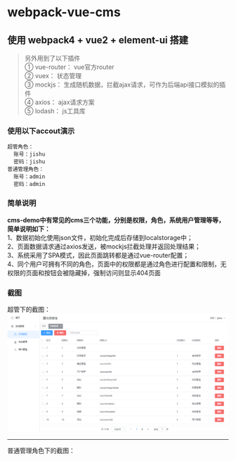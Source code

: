 # webpack-vue-cms
## 使用 webpack4 + vue2 + element-ui 搭建

> 另外用到了以下插件<br>
> ① vue-router： vue官方router<Br>
> ② vuex： 状态管理<Br>
> ③ mockjs： 生成随机数据，拦截ajax请求，可作为后端api接口模拟的插件<Br>
> ④ axios： ajax请求方案<Br>
> ⑤ lodash： js工具库

### 使用以下accout演示
``` bash
超管角色：
  账号：jishu
  密码：jishu
普通管理角色：
  账号：admin
  密码：admin
```

### 简单说明
<strong>cms-demo中有常见的cms三个功能，分别是权限，角色，系统用户管理等等，简单说明如下： </strong><br>
1、数据初始化使用json文件，初始化完成后存储到localstorage中；<br>
2、页面数据请求通过axios发送，被mockjs拦截处理并返回处理结果；<br>
3、系统采用了SPA模式，因此页面跳转都是通过vue-router配置；<br>
4、同个用户可拥有不同的角色，页面中的权限都是通过角色进行配置和限制，无权限的页面和按钮会被隐藏掉，强制访问则显示404页面<br>

### 截图
超管下的截图：<Br>
<img src="https://github.com/xiaoPxie/webpack-vue-cms/blob/master/%E7%A4%BA%E4%BE%8B/%E7%A4%BA%E4%BE%8B.png" alt="界面截图"/>
<hr />
普通管理角色下的截图：<Br>
